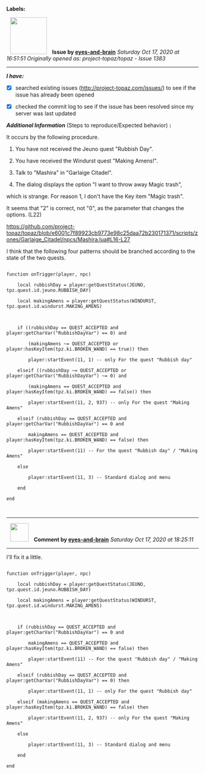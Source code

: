 **Labels:**



<a href="https://github.com/eyes-and-brain"><img src="https://avatars0.githubusercontent.com/u/71148313?v=4" width="96" height="96" hspace="10"></img></a> **Issue by [eyes-and-brain](https://github.com/eyes-and-brain)**
_Saturday Oct 17, 2020 at 16:51:51_
_Originally opened as: project-topaz/topaz - Issue 1383_

----

<!-- place 'x' mark between square [] brackets to checkmark box -->
**_I have:_**

- [x] searched existing issues (http://project-topaz.com/issues/) to see if the issue has already been opened
- [x] checked the commit log to see if the issue has been resolved since my server was last updated

**_Additional Information_** (Steps to reproduce/Expected behavior) **:** 

It occurs by the following procedure.
1. You have not received the Jeuno quest "Rubbish Day".
2. You have received the Windurst quest "Making Amens!".
3. Talk to "Mashira" in "Garlaige Citadel".
4. The dialog displays the option "I want to throw away Magic trash", 
which is strange. For reason 1, I don't have the Key item "Magic trash".

It seems that "2" is correct, not "0", as the parameter that changes the options. (L22)
https://github.com/project-topaz/topaz/blob/e6001c7f89923cb9773e98c25daa72b230171371/scripts/zones/Garlaige_Citadel/npcs/Mashira.lua#L16-L27

I think that the following four patterns should be branched according to the state of the two quests.
```
function onTrigger(player, npc)
    local rubbishDay = player:getQuestStatus(JEUNO, tpz.quest.id.jeuno.RUBBISH_DAY)
    local makingAmens = player:getQuestStatus(WINDURST, tpz.quest.id.windurst.MAKING_AMENS)

    if ((rubbishDay == QUEST_ACCEPTED and player:getCharVar("RubbishDayVar") == 0) and 
        (makingAmens ~= QUEST_ACCEPTED or player:hasKeyItem(tpz.ki.BROKEN_WAND) == true)) then
        player:startEvent(11, 1) -- only For the quest "Rubbish day"
    elseif ((rubbishDay ~= QUEST_ACCEPTED or player:getCharVar("RubbishDayVar") ~= 0) and
        (makingAmens == QUEST_ACCEPTED and player:hasKeyItem(tpz.ki.BROKEN_WAND) == false)) then
        player:startEvent(11, 2, 937) -- only For the quest "Making Amens"
    elseif (rubbishDay == QUEST_ACCEPTED and player:getCharVar("RubbishDayVar") == 0 and
        makingAmens == QUEST_ACCEPTED and player:hasKeyItem(tpz.ki.BROKEN_WAND) == false) then
        player:startEvent(11) -- For the quest "Rubbish day" / "Making Amens"
    else
        player:startEvent(11, 3) -- Standard dialog and menu
    end
end

```



----
<a href="https://github.com/eyes-and-brain"><img src="https://avatars0.githubusercontent.com/u/71148313?v=4" width="48" height="48" hspace="10"></img></a> **Comment by [eyes-and-brain](https://github.com/eyes-and-brain)**
_Saturday Oct 17, 2020 at 18:25:11_

----

I'll fix it a little.

```
function onTrigger(player, npc)
    local rubbishDay = player:getQuestStatus(JEUNO, tpz.quest.id.jeuno.RUBBISH_DAY)
    local makingAmens = player:getQuestStatus(WINDURST, tpz.quest.id.windurst.MAKING_AMENS)

    if (rubbishDay == QUEST_ACCEPTED and player:getCharVar("RubbishDayVar") == 0 and
        makingAmens == QUEST_ACCEPTED and player:hasKeyItem(tpz.ki.BROKEN_WAND) == false) then
        player:startEvent(11) -- For the quest "Rubbish day" / "Making Amens"
    elseif (rubbishDay == QUEST_ACCEPTED and player:getCharVar("RubbishDayVar") == 0) then
        player:startEvent(11, 1) -- only For the quest "Rubbish day"
    elseif (makingAmens == QUEST_ACCEPTED and player:hasKeyItem(tpz.ki.BROKEN_WAND) == false) then
        player:startEvent(11, 2, 937) -- only For the quest "Making Amens"
    else
        player:startEvent(11, 3) -- Standard dialog and menu
    end
end
```
